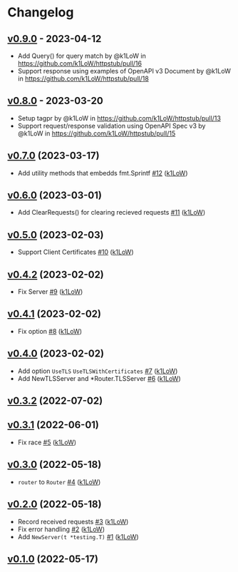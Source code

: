 # Changelog

## [v0.9.0](https://github.com/k1LoW/httpstub/compare/v0.8.0...v0.9.0) - 2023-04-12
- Add Query() for query match by @k1LoW in https://github.com/k1LoW/httpstub/pull/16
- Support response using examples of OpenAPI v3 Document by @k1LoW in https://github.com/k1LoW/httpstub/pull/18

## [v0.8.0](https://github.com/k1LoW/httpstub/compare/v0.7.0...v0.8.0) - 2023-03-20
- Setup tagpr by @k1LoW in https://github.com/k1LoW/httpstub/pull/13
- Support request/response validation using OpenAPI Spec v3 by @k1LoW in https://github.com/k1LoW/httpstub/pull/15

## [v0.7.0](https://github.com/k1LoW/httpstub/compare/v0.6.0...v0.7.0) (2023-03-17)

* Add utility methods that embedds fmt.Sprintf [#12](https://github.com/k1LoW/httpstub/pull/12) ([k1LoW](https://github.com/k1LoW))

## [v0.6.0](https://github.com/k1LoW/httpstub/compare/v0.5.0...v0.6.0) (2023-03-01)

* Add ClearRequests() for clearing recieved requests [#11](https://github.com/k1LoW/httpstub/pull/11) ([k1LoW](https://github.com/k1LoW))

## [v0.5.0](https://github.com/k1LoW/httpstub/compare/v0.4.2...v0.5.0) (2023-02-03)

* Support Client Certificates [#10](https://github.com/k1LoW/httpstub/pull/10) ([k1LoW](https://github.com/k1LoW))

## [v0.4.2](https://github.com/k1LoW/httpstub/compare/v0.4.1...v0.4.2) (2023-02-02)

* Fix Server [#9](https://github.com/k1LoW/httpstub/pull/9) ([k1LoW](https://github.com/k1LoW))

## [v0.4.1](https://github.com/k1LoW/httpstub/compare/v0.4.0...v0.4.1) (2023-02-02)

* Fix option [#8](https://github.com/k1LoW/httpstub/pull/8) ([k1LoW](https://github.com/k1LoW))

## [v0.4.0](https://github.com/k1LoW/httpstub/compare/v0.3.2...v0.4.0) (2023-02-02)

* Add option `UseTLS` `UseTLSWithCertificates` [#7](https://github.com/k1LoW/httpstub/pull/7) ([k1LoW](https://github.com/k1LoW))
* Add NewTLSServer and *Router.TLSServer [#6](https://github.com/k1LoW/httpstub/pull/6) ([k1LoW](https://github.com/k1LoW))

## [v0.3.2](https://github.com/k1LoW/httpstub/compare/v0.3.1...v0.3.2) (2022-07-02)


## [v0.3.1](https://github.com/k1LoW/httpstub/compare/v0.3.0...v0.3.1) (2022-06-01)

* Fix race [#5](https://github.com/k1LoW/httpstub/pull/5) ([k1LoW](https://github.com/k1LoW))

## [v0.3.0](https://github.com/k1LoW/httpstub/compare/v0.2.0...v0.3.0) (2022-05-18)

* `router` to `Router` [#4](https://github.com/k1LoW/httpstub/pull/4) ([k1LoW](https://github.com/k1LoW))

## [v0.2.0](https://github.com/k1LoW/httpstub/compare/v0.1.0...v0.2.0) (2022-05-18)

* Record received requests [#3](https://github.com/k1LoW/httpstub/pull/3) ([k1LoW](https://github.com/k1LoW))
* Fix error handling [#2](https://github.com/k1LoW/httpstub/pull/2) ([k1LoW](https://github.com/k1LoW))
* Add `NewServer(t *testing.T)` [#1](https://github.com/k1LoW/httpstub/pull/1) ([k1LoW](https://github.com/k1LoW))

## [v0.1.0](https://github.com/k1LoW/httpstub/compare/19c899f43c45...v0.1.0) (2022-05-17)
